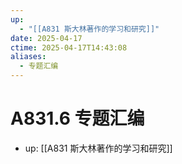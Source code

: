 ```yaml
---
up:
  - "[[A831 斯大林著作的学习和研究]]"
date: 2025-04-17
ctime: 2025-04-17T14:43:08
aliases:
  - 专题汇编
---
```


# A831.6 专题汇编

- up: [[A831 斯大林著作的学习和研究]]
